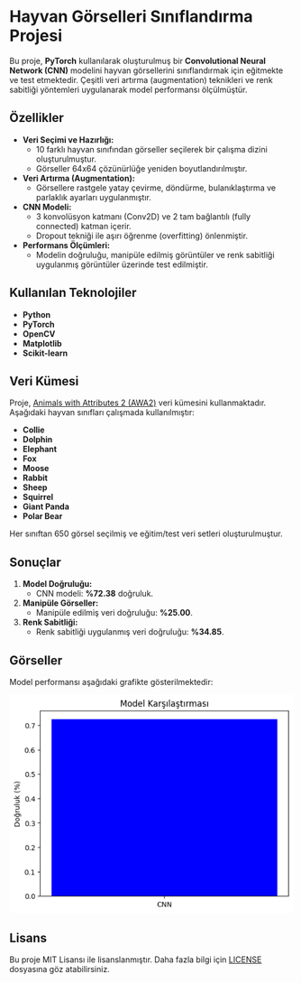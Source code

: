 # Hayvan Görselleri Sınıflandırma Projesi

Bu proje, **PyTorch** kullanılarak oluşturulmuş bir **Convolutional Neural Network (CNN)** modelini hayvan görsellerini sınıflandırmak için eğitmekte ve test etmektedir. Çeşitli veri artırma (augmentation) teknikleri ve renk sabitliği yöntemleri uygulanarak model performansı ölçülmüştür.

## Özellikler

- **Veri Seçimi ve Hazırlığı:**
  - 10 farklı hayvan sınıfından görseller seçilerek bir çalışma dizini oluşturulmuştur.
  - Görseller 64x64 çözünürlüğe yeniden boyutlandırılmıştır.
- **Veri Artırma (Augmentation):**
  - Görsellere rastgele yatay çevirme, döndürme, bulanıklaştırma ve parlaklık ayarları uygulanmıştır.
- **CNN Modeli:**
  - 3 konvolüsyon katmanı (Conv2D) ve 2 tam bağlantılı (fully connected) katman içerir.
  - Dropout tekniği ile aşırı öğrenme (overfitting) önlenmiştir.
- **Performans Ölçümleri:**
  - Modelin doğruluğu, manipüle edilmiş görüntüler ve renk sabitliği uygulanmış görüntüler üzerinde test edilmiştir.

## Kullanılan Teknolojiler

- **Python**
- **PyTorch**
- **OpenCV**
- **Matplotlib**
- **Scikit-learn**

## Veri Kümesi

Proje, [Animals with Attributes 2 (AWA2)](https://cvml.ist.ac.at/AwA2/) veri kümesini kullanmaktadır. Aşağıdaki hayvan sınıfları çalışmada kullanılmıştır:

- **Collie**
- **Dolphin**
- **Elephant**
- **Fox**
- **Moose**
- **Rabbit**
- **Sheep**
- **Squirrel**
- **Giant Panda**
- **Polar Bear**

Her sınıftan 650 görsel seçilmiş ve eğitim/test veri setleri oluşturulmuştur.

## Sonuçlar

1. **Model Doğruluğu:**
   - CNN modeli: **%72.38** doğruluk.
2. **Manipüle Görseller:**
   - Manipüle edilmiş veri doğruluğu: **%25.00**.
3. **Renk Sabitliği:**
   - Renk sabitliği uygulanmış veri doğruluğu: **%34.85**.

## Görseller

Model performansı aşağıdaki grafikte gösterilmektedir:

![Model Karşılaştırması](./Tablo.png)

## Lisans

Bu proje MIT Lisansı ile lisanslanmıştır. Daha fazla bilgi için [LICENSE](./LICENSE) dosyasına göz atabilirsiniz.

